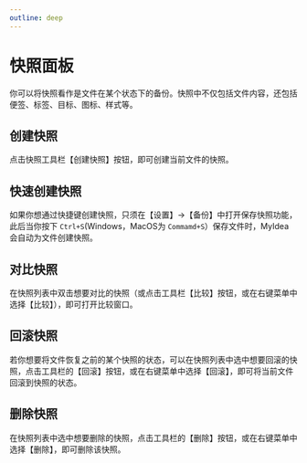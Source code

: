 ```yaml
---
outline: deep
---
```


# 快照面板

你可以将快照看作是文件在某个状态下的备份。快照中不仅包括文件内容，还包括便签、标签、目标、图标、样式等。

## 创建快照

点击快照工具栏【创建快照】按钮，即可创建当前文件的快照。

## 快速创建快照

如果你想通过快捷键创建快照，只须在【设置】->【备份】中打开保存快照功能，此后当你按下 `Ctrl+S`(Windows，MacOS为 `Commamd+S`）保存文件时，MyIdea 会自动为文件创建快照。

## 对比快照

在快照列表中双击想要对比的快照（或点击工具栏【比较】按钮，或在右键菜单中选择【比较】），即可打开比较窗口。

## 回滚快照

若你想要将文件恢复之前的某个快照的状态，可以在快照列表中选中想要回滚的快照，点击工具栏的【回滚】按钮，或在右键菜单中选择【回滚】，即可将当前文件回滚到快照的状态。

## 删除快照

在快照列表中选中想要删除的快照，点击工具栏的【删除】按钮，或在右键菜单中选择【删除】，即可删除该快照。